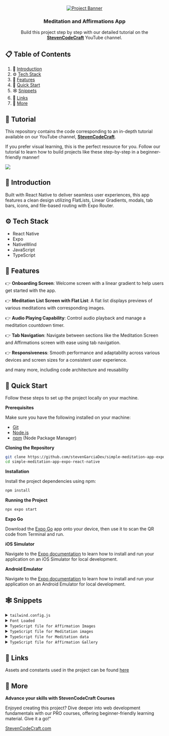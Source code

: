 <div align="center">
  <br />
    <a href="https://www.youtube.com/channel/UCzrpTaJWhZZNLLE_3obvE2Q" target="_blank">
      <img src="https://i.postimg.cc/rygDVH1m/React-Native-Git-Hub-Cover.png" alt="Project Banner">
    </a>
  <br />

  <div>
   
  </div>

  <h3 align="center">Meditation and Affirmations App</h3>

   <div align="center">
     Build this project step by step with our detailed tutorial on the <a href="https://www.youtube.com/channel/UCzrpTaJWhZZNLLE_3obvE2Q/videos" target="_blank"><b>StevenCodeCraft</b></a> YouTube channel.
    </div>
</div>

## 📋 <a name="table">Table of Contents</a>

1. 🤖 [Introduction](#introduction)
2. ⚙️ [Tech Stack](#tech-stack)
3. 🔋 [Features](#features)
4. 🤸 [Quick Start](#quick-start)
5. 🕸️ [Snippets](#snippets)
6. 🔗 [Links](#links)
7. 🚀 [More](#more)

## 🚨 Tutorial

This repository contains the code corresponding to an in-depth tutorial available on our YouTube channel, <a href="https://www.youtube.com/channel/UCzrpTaJWhZZNLLE_3obvE2Q" target="_blank"><b>StevenCodeCraft</b></a>.

If you prefer visual learning, this is the perfect resource for you. Follow our tutorial to learn how to build projects like these step-by-step in a beginner-friendly manner!

<a href="https://www.youtube.com/channel/UCzrpTaJWhZZNLLE_3obvE2Q" target="_blank"><img src="https://github.com/sujatagunale/EasyRead/assets/151519281/1736fca5-a031-4854-8c09-bc110e3bc16d" /></a>

## <a name="introduction">🤖 Introduction</a>

Built with React Native to deliver seamless user experiences, this app features a clean design utilizing FlatLists, Linear Gradients, modals, tab bars, icons, and file-based routing with Expo Router.

## <a name="tech-stack">⚙️ Tech Stack</a>

-   React Native
-   Expo
-   NativeWind
-   JavaScript
-   TypeScript

## <a name="features">🔋 Features</a>

👉 **Onboarding Screen**: Welcome screen with a linear gradient to help users get started with the app.

👉 **Meditation List Screen with Flat List**: A flat list displays previews of various meditations with corresponding images.

👉 **Audio Playing Capability**: Control audio playback and manage a meditation countdown timer.

👉 **Tab Navigation**: Navigate between sections like the Meditation Screen and Affirmations screen with ease using tab navigation.

👉 **Responsiveness**: Smooth performance and adaptability across various devices and screen sizes for a consistent user experience.

and many more, including code architecture and reusability

## <a name="quick-start">🤸 Quick Start</a>

Follow these steps to set up the project locally on your machine.

**Prerequisites**

Make sure you have the following installed on your machine:

-   [Git](https://git-scm.com/)
-   [Node.js](https://nodejs.org/en)
-   [npm](https://www.npmjs.com/) (Node Package Manager)

**Cloning the Repository**

```bash
git clone https://github.com/stevenGarciaDev/simple-meditation-app-expo-react-native.git
cd simple-meditation-app-expo-react-native
```

**Installation**

Install the project dependencies using npm:

```bash
npm install
```

**Running the Project**

```bash
npx expo start
```

**Expo Go**

Download the [Expo Go](https://expo.dev/go) app onto your device, then use it to scan the QR code from Terminal and run.

**iOS Simulator**

Navigate to the [Expo documentation](https://docs.expo.dev/workflow/ios-simulator/) to learn how to install and run your application on an iOS Simulator for local development.

**Android Emulator**

Navigate to the [Expo documentation](https://docs.expo.dev/workflow/android-studio-emulator/) to learn how to install and run your application on an Android Emulator for local development.

## <a name="snippets">🕸️ Snippets</a>

<details>
<summary><code>tailwind.config.js</code></summary>

```javascript
/** @type {import('tailwindcss').Config} */
module.exports = {
    content: [
        "./App.{js,jsx,ts,tsx}",
        "./app/**/*.{js,jsx,ts,tsx}", // Include all JS, JSX, TS, and TSX files in the app folder
        "./components/**/*.{js,jsx,ts,tsx}", // Include all JS, JSX, TS, and TSX files in the components folder]
        "./app/(tabs)/meditate.tsx",
    ],
    theme: {
        extend: {
            fontFamily: {
                rmono: ["Roboto-Mono", "sans-serif"],
            },
        },
    },
    plugins: [],
};
```

</details>

<details>
<summary><code>Font Loaded</code></summary>

```javascript
const [fontsLoaded, error] = useFonts({
    "Roboto-Mono": require("../assets/fonts/RobotoMono-Regular.ttf"),
});
```

</details>

<details>
<summary><code>TypeScript file for Affirmation Images</code></summary>

```javascript
import californiaBackyardOne from "@/assets/affirmation-images/California-backyard-1.webp";
import californiaBackyardTwo from "@/assets/affirmation-images/California-backyard-2.webp";
import californiaBackyardThree from "@/assets/affirmation-images/California-backyard-3.webp";
import californiaBackyardFour from "@/assets/affirmation-images/California-backyard-4.webp";

import englishCountrysideOne from "@/assets/affirmation-images/english-countryside-1.webp";
import englishCountrysideTwo from "@/assets/affirmation-images/english-countryside-2.webp";
import englishCountrysideThree from "@/assets/affirmation-images/english-countryside-3.webp";
import englishCountrysideFour from "@/assets/affirmation-images/english-countryside-4.webp";

import mountainMeditateOne from "@/assets/affirmation-images/mountain-meditate-1.webp";
import mountainMeditateTwo from "@/assets/affirmation-images/mountain-meditate-2.webp";
import mountainMeditateThree from "@/assets/affirmation-images/mountain-meditate-3.webp";
import mountainMeditateFour from "@/assets/affirmation-images/mountain-meditate-4.webp";

import nightSkyOne from "@/assets/affirmation-images/night-sky-1.webp";
import nightSkyTwo from "@/assets/affirmation-images/night-sky-2.webp";
import nightSkyThree from "@/assets/affirmation-images/night-sky-3.webp";
import nightSkyFour from "@/assets/affirmation-images/night-sky-4.webp";

import oregonOne from "@/assets/affirmation-images/oregon-1.webp";
import oregonTwo from "@/assets/affirmation-images/oregon-2.webp";
import oregonThree from "@/assets/affirmation-images/oregon-3.webp";
import oregonFour from "@/assets/affirmation-images/oregon-4.webp";

import relaxingRiverOne from "@/assets/affirmation-images/relaxing-river-1.webp";
import relaxingRiverTwo from "@/assets/affirmation-images/relaxing-river-2.webp";
import relaxingRiverThree from "@/assets/affirmation-images/relaxing-river-3.webp";
import relaxingRiverFour from "@/assets/affirmation-images/relaxing-river-4.webp";

import tuscannyOne from "@/assets/affirmation-images/Tuscanny-1.webp";
import tuscannyTwo from "@/assets/affirmation-images/Tuscanny-2.webp";
import tuscannyThree from "@/assets/affirmation-images/Tuscanny-3.webp";
import tuscannyFour from "@/assets/affirmation-images/Tuscanny-4.webp";

export default {
    californiaBackyardOne,
    californiaBackyardTwo,
    californiaBackyardThree,
    californiaBackyardFour,
    englishCountrysideOne,
    englishCountrysideTwo,
    englishCountrysideThree,
    englishCountrysideFour,
    mountainMeditateOne,
    mountainMeditateTwo,
    mountainMeditateThree,
    mountainMeditateFour,
    nightSkyOne,
    nightSkyTwo,
    nightSkyThree,
    nightSkyFour,
    oregonOne,
    oregonTwo,
    oregonThree,
    oregonFour,
    relaxingRiverOne,
    relaxingRiverTwo,
    relaxingRiverThree,
    relaxingRiverFour,
    tuscannyOne,
    tuscannyTwo,
    tuscannyThree,
    tuscannyFour,
};
```

</details>

<details>
<summary><code>TypeScript file for Meditation images</code></summary>

```javascript
import treeImage from "@/assets/meditation-images/trees.webp";
import meditatingUnderTree from "@/assets/meditation-images/meditate-under-tree.webp";
import riverImage from "@/assets/meditation-images/river.webp";
import beachImage from "@/assets/meditation-images/beach.webp";
import yosemiteStars from "@/assets/meditation-images/yosemite-stars.webp";
import waterfall from "@/assets/meditation-images/waterfall.webp";

export default [
    treeImage,
    riverImage,
    meditatingUnderTree,
    beachImage,
    yosemiteStars,
    waterfall,
];
```

</details>

<details>
<summary><code>TypeScript file for Meditation data</code></summary>

```javascript
export interface MeditationType {
    id: number;
    title: string;
    image: string;
    audio: string;
}

export const MEDITATION_DATA: MeditationType[] = [
    {
        id: 1,
        title: "Mountains",
        image: "trees.webp",
        audio: "trees.mp3",
    },
    {
        id: 2,
        title: "Rivers",
        image: "river.webp",
        audio: "river.mp3",
    },
    {
        id: 3,
        title: "Sunset",
        image: "meditate-under-tree.webp",
        audio: "meditate-under-tree.mp3",
    },
    {
        id: 4,
        title: "Beaches",
        image: "beach.webp",
        audio: "beach.mp3",
    },
    {
        id: 5,
        title: "Starry Night",
        image: "yosemite-stars.webp",
        audio: "yosemite-stars.mp3",
    },
    {
        id: 6,
        title: "Waterfall",
        image: "waterfall.webp",
        audio: "waterfall.mp3",
    },
];

export const AUDIO_FILES: { [key: string]: any } = {
    "trees.mp3": require("@/assets/audio/trees.mp3"),
    "river.mp3": require("@/assets/audio/river.mp3"),
    "meditate-under-tree.mp3": require("@/assets/audio/meditate-under-tree.mp3"),
    "beach.mp3": require("@/assets/audio/beach.mp3"),
    "yosemite-stars.mp3": require("@/assets/audio/yosemite-stars.mp3"),
    "waterfall.mp3": require("@/assets/audio/waterfall.mp3"),
};
```

</details>

<details>
<summary><code>TypeScript file for Affirmation Gallery</code></summary>

```javascript
import images from "@/constants/affirmation-images";

const AFFIRMATION_GALLERY = [
    {
        title: "Positivity",
        data: [
            {
                id: 1,
                text: "Every day brings new opportunities to grow and excel. I am constantly evolving and improving. My positive mindset attracts abundance and success. I am grateful for the journey and the lessons it brings.",
                image: images.californiaBackyardOne,
            },
            {
                id: 2,
                text: "I am the architect of my destiny, and I build it with positivity and determination. Challenges are stepping stones to my greatness. I embrace each moment with enthusiasm and confidence. My future is bright and limitless.",
                image: images.californiaBackyardTwo,
            },
            {
                id: 3,
                text: "I radiate positivity and inspire those around me. My energy is contagious, and it fuels my drive to succeed. I focus on solutions, not problems, and I am resilient in the face of adversity. I am committed to living a life of purpose and joy.",
                image: images.californiaBackyardThree,
            },
            {
                id: 4,
                text: "I believe in my potential and trust the process of life. Every setback is a setup for a greater comeback. I choose to see the good in every situation and remain optimistic. My passion and persistence are the keys to my unstoppable success.",
                image: images.californiaBackyardFour,
            },
        ],
    },
    {
        title: "Reduce Anxiety",
        data: [
            {
                id: 5,
                text: "I am in control of my thoughts, and I choose peace over worry. Each breath I take calms my mind and soothes my soul. I release the need to stress over what I cannot control. I am strong, capable, and at ease in all situations.",
                image: images.englishCountrysideOne,
            },
            {
                id: 6,
                text: "I embrace calmness and serenity as my natural state of being. My mind is clear, my heart is light, and I am present in this moment. Anxiety has no power over me, for I am resilient and grounded. I trust in my ability to handle whatever comes my way.",
                image: images.englishCountrysideTwo,
            },
            {
                id: 7,
                text: "Every day, I grow more confident in managing my stress and anxiety. I focus on positive thoughts and let go of fears that do not serve me. I am surrounded by support and love, and I embrace the peace within me. My inner strength guides me through any challenge with grace and calm.",
                image: images.englishCountrysideThree,
            },
            {
                id: 8,
                text: "I release tension and embrace relaxation in my mind and body. I am safe, I am loved, and I am free from the grip of anxiety. Each step I take is filled with confidence and tranquility. I choose to live in the present moment, where peace and joy reside.",
                image: images.englishCountrysideFour,
            },
        ],
    },
    {
        title: "Success",
        data: [
            {
                id: 9,
                text: "I am destined for greatness, and every step I take leads me closer to success. My dedication and hard work are the building blocks of my achievements. I see opportunities where others see obstacles. Success is my journey, and I embrace it with passion and perseverance.",
                image: images.mountainMeditateOne,
            },
            {
                id: 10,
                text: "I am a powerful creator of my destiny, and I attract success effortlessly. My vision is clear, my goals are set, and my actions are aligned with my highest purpose. I celebrate each victory, no matter how small, as a stepping stone to my ultimate triumph. I am unstoppable, and my potential is limitless.",
                image: images.mountainMeditateTwo,
            },
            {
                id: 11,
                text: "I believe in my abilities and trust the process of achieving success. Challenges are opportunities for growth and refinement. I am focused, driven, and committed to my goals. Success flows to me naturally because I am prepared and deserving.",
                image: images.mountainMeditateThree,
            },
            {
                id: 12,
                text: "I am a magnet for success and abundance in all areas of my life. My mindset is positive, and my actions are intentional. I learn from every experience and continuously improve. Success is not a destination but a journey I enjoy every day.",
                image: images.mountainMeditateFour,
            },
        ],
    },
    {
        title: "Self-Belief",
        data: [
            {
                id: 13,
                text: "I believe in my infinite potential and trust my inner wisdom. Every day, I grow more confident in my abilities and my purpose. I am capable of achieving greatness and worthy of all my dreams. My self-belief is the foundation of my success.",
                image: images.nightSkyOne,
            },
            {
                id: 14,
                text: "I trust myself and my journey, knowing I have everything I need within me. My unique strengths and talents guide me towards my goals. I am resilient and can overcome any challenge that comes my way. My belief in myself fuels my determination and courage.",
                image: images.nightSkyTwo,
            },
            {
                id: 15,
                text: "I am confident in who I am and what I have to offer the world. Each step I take is filled with purpose and self-assurance. I embrace my individuality and celebrate my achievements. My self-belief empowers me to create the life I desire.",
                image: images.nightSkyThree,
            },
            {
                id: 16,
                text: "I am the master of my destiny and believe in my ability to shape my future. My thoughts are powerful, and I choose to think positively about myself. I am worthy of success and happiness. With each passing day, my self-belief grows stronger and unwavering.",
                image: images.nightSkyFour,
            },
        ],
    },
    {
        title: "Mental Health",
        data: [
            {
                id: 17,
                text: "I prioritize my mental health and nurture my mind with positivity and care. I am resilient and capable of overcoming any challenge that comes my way. Each day, I grow stronger, more balanced, and more at peace. My mental well-being is a cornerstone of my overall success.",
                image: images.oregonOne,
            },
            {
                id: 18,
                text: "I embrace the journey of healing and growth, knowing that my mental health is worth every effort. I am patient with myself and recognize my progress, no matter how small. Positive thoughts and actions uplift my spirit and renew my strength. I am in control of my mental well-being and choose to thrive.",
                image: images.oregonTwo,
            },
            {
                id: 19,
                text: "I am mindful of my thoughts and choose to focus on what brings me joy and peace. My mind is a powerful tool, and I use it to create a life of happiness and fulfillment. I am deserving of self-care and take time to nurture my mental health daily. With each breath, I release stress and embrace calmness.",
                image: images.oregonThree,
            },
            {
                id: 20,
                text: "I am committed to maintaining a healthy mind and nurturing my emotional well-being. I surround myself with positive influences and seek support when needed. My mental health is a priority, and I take proactive steps to protect and enhance it. I am grateful for my resilience and the strength it brings to my life.",
                image: images.oregonFour,
            },
        ],
    },
    {
        title: "Law of Attraction",
        data: [
            {
                id: 21,
                text: "I am a powerful magnet for all that I desire, attracting abundance and success effortlessly. My thoughts are aligned with positivity, and I visualize my goals with clarity and conviction. The universe responds to my optimistic energy, bringing opportunities and blessings into my life. I am grateful for the manifestations that unfold each day.",
                image: images.relaxingRiverOne,
            },
            {
                id: 22,
                text: "I attract success, love, and prosperity with every positive thought I have. My mind is a beacon of positivity, drawing the best into my life. I focus on what I want, not on what I fear, and the universe aligns to make it happen. I am worthy of all the good that comes my way, and I embrace it fully.",
                image: images.relaxingRiverTwo,
            },
            {
                id: 23,
                text: "I am in harmony with the universal laws and trust that everything I desire is on its way to me. My energy is vibrant and magnetic, attracting abundance in all areas of my life. I believe in the power of my intentions and the certainty of their manifestation. Every day, I see evidence of my desires becoming reality.",
                image: images.relaxingRiverThree,
            },
            {
                id: 24,
                text: "I consciously create my reality through my thoughts, feelings, and actions. I attract people and circumstances that support my growth and happiness. My positive mindset and unwavering belief in my dreams set the stage for their manifestation. I am grateful for the abundance and joy that flow into my life effortlessly.",
                image: images.relaxingRiverFour,
            },
        ],
    },
    {
        title: "Limiting Beliefs",
        data: [
            {
                id: 25,
                text: "I release all limiting beliefs and embrace my limitless potential. My mind is free from doubts, and I trust in my ability to achieve greatness. Each day, I replace negative thoughts with empowering beliefs. I am capable, worthy, and destined for success.",
                image: images.tuscannyOne,
            },
            {
                id: 26,
                text: "I am no longer held back by past limitations; I create my own reality. My beliefs shape my future, and I choose to believe in my strength and potential. I break through barriers and achieve what I once thought impossible. My life is a reflection of my powerful, positive mindset.",
                image: images.tuscannyTwo,
            },
            {
                id: 27,
                text: "I am the master of my thoughts, and I choose to eliminate all limiting beliefs. I see challenges as opportunities for growth and success. My potential is boundless, and I am constantly evolving into the best version of myself. I believe in my power to create a life of abundance and joy.",
                image: images.tuscannyThree,
            },
            {
                id: 28,
                text: "I replace limiting beliefs with thoughts of possibility and greatness. My mind is a fertile ground for positive, empowering beliefs. I attract success and happiness because I believe I deserve them. Every step I take is guided by confidence and self-assurance, leading me to my highest potential.",
                image: images.tuscannyFour,
            },
        ],
    },
];

export default AFFIRMATION_GALLERY;
```

</details>

## <a name="links">🔗 Links</a>

Assets and constants used in the project can be found [here](https://drive.google.com/drive/folders/1ZNn-26vUkscU4Bx08BQsyY_i0HkbuzH5?usp=sharing)

## <a name="more">🚀 More</a>

**Advance your skills with StevenCodeCraft Courses**

Enjoyed creating this project? Dive deeper into web development fundamentals with our PRO courses, offering beginner-friendly learning material. Give it a go!"

<a href="https://stevencodecraft.com" target="_blank">
    StevenCodeCraft.com
</a>
